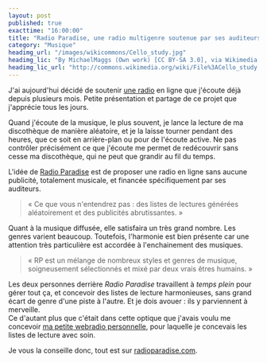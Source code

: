```yaml
---
layout: post
published: true
exacttime: "16:00:00"
title: "Radio Paradise, une radio multigenre soutenue par ses auditeurs"
category: "Musique"
headimg_url: "/images/wikicommons/Cello_study.jpg"
headimg_lic: "By MichaelMaggs (Own work) [CC BY-SA 3.0], via Wikimedia Commons"
headimg_lic_url: "http://commons.wikimedia.org/wiki/File%3ACello_study.jpg"
---
```

J'ai aujourd'hui décidé de soutenir [une radio](http://radioparadise.com) en ligne que j'écoute déjà depuis plusieurs mois. Petite présentation et partage de ce projet que j'apprécie tous les jours.

Quand j'écoute de la musique, le plus souvent, je lance la lecture de ma discothèque de manière aléatoire, et je la laisse tourner pendant des heures, que ce soit en arrière-plan ou pour de l'écoute active. Ne pas contrôler précisément ce que j'écoute me permet de redécouvrir sans cesse ma discothèque, qui ne peut que grandir au fil du temps.

L'idée de [Radio Paradise](http://radioparadise.com) est de proposer une radio en ligne sans aucune publicité, totalement musicale, et financée spécifiquement par ses auditeurs.

> « Ce que vous n'entendrez pas : des listes de lectures générées aléatoirement et des publicités abrutissantes. »

Quant à la musique diffusée, elle satisfaira un très grand nombre. Les genres varient beaucoup. Toutefois, l'harmonie est bien présente car une attention très particulière est accordée à l'enchainement des musiques.

> « RP est un mélange de nombreux styles et genres de musique, soigneusement sélectionnés et mixé par deux vrais êtres humains. »

Les deux personnes derrière *Radio Paradise* travaillent à *temps plein* pour gérer tout ça, et concevoir des listes de lecture harmonieuses, sans grand écart de genre d'une piste à l'autre. Et je dois avouer : ils y parviennent à merveille.  
Ce d'autant plus que c'était dans cette optique que j'avais voulu me concevoir [ma petite webradio personnelle](/2013/08/02/music-schoewilliam-fr-résultat-dune-heure-d-ennui.html), pour laquelle je concevais les listes de lecture avec soin.

Je vous la conseille donc, tout est sur [radioparadise.com](http://radioparadise.com).
